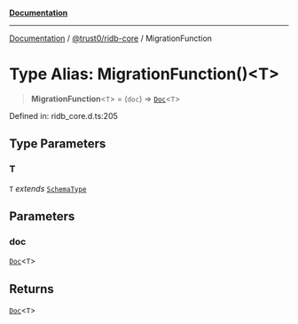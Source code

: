 [**Documentation**](../../../README.md)

***

[Documentation](../../../README.md) / [@trust0/ridb-core](../README.md) / MigrationFunction

# Type Alias: MigrationFunction()\<T\>

> **MigrationFunction**\<`T`\> = (`doc`) => [`Doc`](Doc.md)\<`T`\>

Defined in: ridb\_core.d.ts:205

## Type Parameters

### T

`T` *extends* [`SchemaType`](SchemaType.md)

## Parameters

### doc

[`Doc`](Doc.md)\<`T`\>

## Returns

[`Doc`](Doc.md)\<`T`\>
